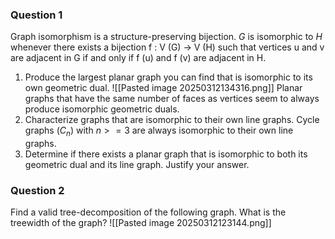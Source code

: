 ### Question 1
Graph isomorphism is a structure-preserving bijection. $G$ is isomorphic to $H$ whenever there exists a bijection f : V (G) → V (H) such that vertices u and v are adjacent in G if and only if f (u) and f (v) are adjacent in H.
1. Produce the largest planar graph you can find that is isomorphic to its own geometric dual.
   ![[Pasted image 20250312134316.png]]
   Planar graphs that have the same number of faces as vertices seem to always produce isomorphic geometric duals.
2. Characterize graphs that are isomorphic to their own line graphs.
   Cycle graphs ($C_n$) with $n >= 3$ are always isomorphic to their own line graphs.
3. Determine if there exists a planar graph that is isomorphic to both its geometric dual and its line graph. Justify your answer.

### Question 2
Find a valid tree-decomposition of the following graph. What is the treewidth of the
graph?
![[Pasted image 20250312123144.png]]

